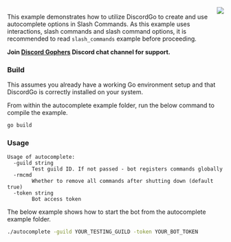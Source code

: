 <img align="right" src="http://bwmarrin.github.io/discordgo/img/discordgo.png">

This example demonstrates how to utilize DiscordGo to create and use
autocomplete options in Slash Commands. As this example uses interactions,
slash commands and slash command options, it is recommended to read
`slash_commands` example before proceeding.

**Join [Discord Gophers](https://discord.gg/0f1SbxBZjYoCtNPP)
Discord chat channel for support.**

### Build

This assumes you already have a working Go environment setup and that
DiscordGo is correctly installed on your system.

From within the autocomplete example folder, run the below command to compile the
example.

```sh
go build
```

### Usage

```
Usage of autocomplete:
  -guild string
    	Test guild ID. If not passed - bot registers commands globally
  -rmcmd
    	Whether to remove all commands after shutting down (default true)
  -token string
    	Bot access token
```

The below example shows how to start the bot from the autocomplete example folder.

```sh
./autocomplete -guild YOUR_TESTING_GUILD -token YOUR_BOT_TOKEN
```
